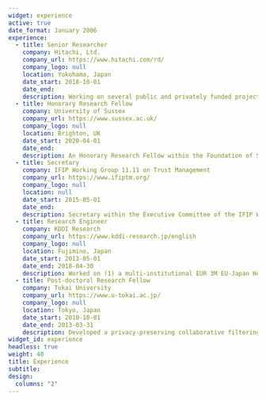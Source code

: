 ```yaml
---
widget: experience
active: true
date_format: January 2006
experience:
  - title: Senior Researcher
    company: Hitachi, Ltd.
    company_url: https://www.hitachi.com/rd/
    company_logo: null
    location: Yokohama, Japan
    date_start: 2018-10-01
    date_end: 
    description: Working on several public and privately funded projects with international collaborations relating to computational trust and its applications, AI security, process mining and casual inference; amongst others.
  - title: Honorary Research Fellow
    company: University of Sussex
    company_url: https://www.sussex.ac.uk/
    company_logo: null
    location: Brighton, UK
    date_start: 2020-04-01
    date_end: 
    description: An Honorary Research Fellow within the Foundation of Software Systems group at the School of Engineering and Informatics.
  - title: Secretary
    company: IFIP Working Group 11.11 on Trust Management
    company_url: https://www.ifiptm.org/
    company_logo: null
    location: null
    date_start: 2015-05-01
    date_end: 
    description: Secretary within the Executive Committee of the IFIP Working Group 11.11 on Trust Management.
  - title: Research Engineer
    company: KDDI Research
    company_url: https://www.kddi-research.jp/english
    company_logo: null
    location: Fujimino, Japan
    date_start: 2013-05-01
    date_end: 2018-04-30
    description: Worked on (1) a multi-institutional EUR 3M EU-Japan Horizon 2020 funded project to realise a secure data storage and privacy-preserving analytics engine over heterogeneous multi-cloud environments spanning across national borders; and (2) a Toyota ITC and KDDI Research jointly funded collaborative project with ISTI-CNR and the University of Pisa on privacy risks in trajectory data; amongst others.
  - title: Post-doctoral Research Fellow
    company: Tokai University
    company_url: https://www.u-tokai.ac.jp/
    company_logo: null
    location: Tokyo, Japan
    date_start: 2010-10-01
    date_end: 2013-03-31
    description: Developed a privacy-preserving collaborative filtering scheme over encrypted domain and demonstrated the feasibility in real world public cloud environments as part of a multi-institutional JPY 500M+ Japanese government funded project on privacy-preserving data mining on the cloud.
widget_id: experience
headless: true
weight: 40
title: Experience
subtitle: 
design:
  columns: "2"
---
```

